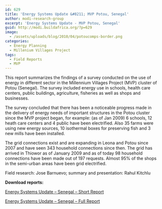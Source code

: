 ```yaml
---
id: 629
title: 'Energy Systems Update &#8211; MVP Potou, Senegal'
author: modi-research-group
excerpt: 'Energy Systems Update - MVP Potou, Senegal'
guid: http://modi.buildafrica.org/?p=629
image:
  - /assets/uploads/blog/2010/04/potoucomps-border.png
categories:
  - Energy Planning
  - Millenium Villages Project
tags:
  - Field Reports
  - MVP
---
```

This report summarizes the findings of a survey conducted on the use of energy in different sector in the Millennium Villages Project (MVP) cluster of Potou (Senegal). The survey included energy use in schools, health care centers, public buildings, agriculture, fisheries as well as shops and businesses. 

The survey concluded that there has been a noticeable progress made in the delivery of energy needs of important structures in the Potou cluster since the MVP project began, for example: (as of Jan 2009) 6 schools, 12 heath care centers and 4 public have been electrified. Also 35 farms were using new energy sources, 10 isothermal boxes for preserving fish and 3 new mills have been installed. 

The grid connections exist and are expanding in Leona and Potou since 2007 and have seen 343 household connections since then. The grid has arrived in Thiowor as of January 2009 and as of today 98 household connections have been made out of 197 requests. Almost 95% of the shops in the semi-urban areas have been grid electrified. 

Field research: Jose Barnuevo; summary and presentation: Rahul Kitchlu 

**Download reports:** 

[Energy Systems Update &#8211; Senegal &#8211; Short Report][1] 

[Energy Systems Update &#8211; Senegal &#8211; Full Report][2]

 [1]: /assets/uploads/blog/2013/06/Rural-Energy-Systems-Update_MVP-Senegal_Short.pdf
 [2]: /assets/uploads/blog/2013/06/Jose-PotouFinalreport-JPedits.pdf
